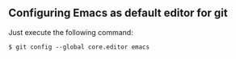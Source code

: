 Configuring Emacs as default editor for git
-------------------------------------------

Just execute the following command:

    $ git config --global core.editor emacs